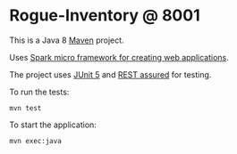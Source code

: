 # Rogue-Inventory @ 8001

This is a Java 8 [Maven](https://maven.apache.org/) project.

Uses [Spark micro framework for creating web applications](https://sparkjava.com/).

The project uses [JUnit 5](https://junit.org/junit5/) and [REST assured](http://rest-assured.io/) for testing.

To run the tests:

    mvn test

To start the application:

    mvn exec:java
